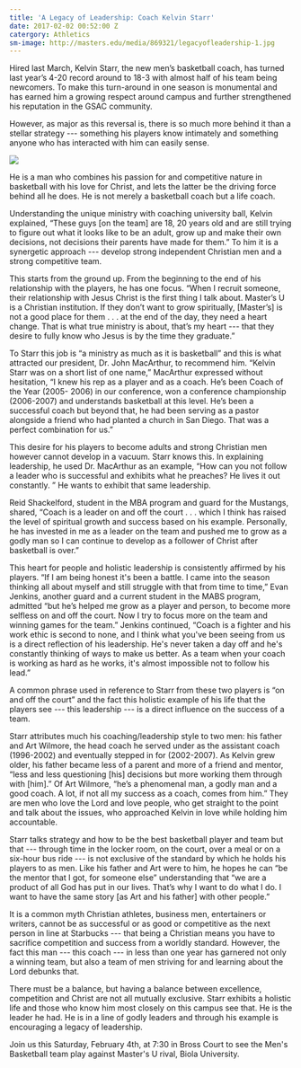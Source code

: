 ```yaml
---
title: 'A Legacy of Leadership: Coach Kelvin Starr'
date: 2017-02-02 00:52:00 Z
catergory: Athletics
sm-image: http://masters.edu/media/869321/legacyofleadership-1.jpg
---
```


Hired last March, Kelvin Starr, the new men’s basketball coach, has turned last year’s 4-20 record around to 18-3 with almost half of his team being newcomers. To make this turn-around in one season is monumental and has earned him a growing respect around campus and further strengthened his reputation in the GSAC community.

However, as major as this reversal is, there is so much more behind it than a stellar strategy --- something his players know intimately and something anyone who has interacted with him can easily sense.

![](http://masters.edu/media/869321/legacyofleadership-1.jpg?width=471&height=301)

He is a man who combines his passion for and competitive nature in basketball with his love for Christ, and lets the latter be the driving force behind all he does. He is not merely a basketball coach but a life coach.

Understanding the unique ministry with coaching university ball, Kelvin explained, “These guys \[on the team\] are 18, 20 years old and are still trying to figure out what it looks like to be an adult, grow up and make their own decisions, not decisions their parents have made for them.” To him it is a synergetic approach --- develop strong independent Christian men and a strong competitive team.

This starts from the ground up. From the beginning to the end of his relationship with the players, he has one focus. “When I recruit someone, their relationship with Jesus Christ is the first thing I talk about. Master’s U is a Christian institution. If they don’t want to grow spiritually, \[Master’s\] is not a good place for them . . . at the end of the day, they need a heart change. That is what true ministry is about, that’s my heart --- that they desire to fully know who Jesus is by the time they graduate.”

To Starr this job is “a ministry as much as it is basketball” and this is what attracted our president, Dr. John MacArthur, to recommend him. “Kelvin Starr was on a short list of one name,” MacArthur expressed without hesitation, “I knew his rep as a player and as a coach. He’s been Coach of the Year (2005- 2006) in our conference, won a conference championship (2006-2007) and understands basketball at this level. He’s been a successful coach but beyond that, he had been serving as a pastor alongside a friend who had planted a church in San Diego. That was a perfect combination for us.”

This desire for his players to become adults and strong Christian men however cannot develop in a vacuum. Starr knows this. In explaining leadership, he used Dr. MacArthur as an example, “How can you not follow a leader who is successful and exhibits what he preaches? He lives it out constantly. ” He wants to exhibit that same leadership.

Reid Shackelford, student in the MBA program and guard for the Mustangs, shared, “Coach is a leader on and off the court . . . which I think has raised the level of spiritual growth and success based on his example. Personally, he has invested in me as a leader on the team and pushed me to grow as a godly man so I can continue to develop as a follower of Christ after basketball is over.”

This heart for people and holistic leadership is consistently affirmed by his players. “If I am being honest it's been a battle. I came into the season thinking all about myself and still struggle with that from time to time,” Evan Jenkins, another guard and a current student in the MABS program, admitted “but he’s helped me grow as a player and person, to become more selfless on and off the court. Now I try to focus more on the team and winning games for the team.” Jenkins continued, “Coach is a fighter and his work ethic is second to none, and I think what you've been seeing from us is a direct reflection of his leadership. He's never taken a day off and he's constantly thinking of ways to make us better. As a team when your coach is working as hard as he works, it's almost impossible not to follow his lead.”

A common phrase used in reference to Starr from these two players is “on and off the court” and the fact this holistic example of his life that the players see --- this leadership --- is a direct influence on the success of a team.

Starr attributes much his coaching/leadership style to two men: his father and Art Wilmore, the head coach he served under as the assistant coach (1996-2002) and eventually stepped in for (2002-2007). As Kelvin grew older, his father became less of a parent and more of a friend and mentor, “less and less questioning \[his\] decisions but more working them through with \[him\].” Of Art Wilmore, “he’s a phenomenal man, a godly man and a good coach. A lot, if not all my success as a coach, comes from him.” They are men who love the Lord and love people, who get straight to the point and talk about the issues, who approached Kelvin in love while holding him accountable.

Starr talks strategy and how to be the best basketball player and team but that --- through time in the locker room, on the court, over a meal or on a six-hour bus ride --- is not exclusive of the standard by which he holds his players to as men. Like his father and Art were to him, he hopes he can “be the mentor that I got, for someone else” understanding that “we are a product of all God has put in our lives. That’s why I want to do what I do. I want to have the same story \[as Art and his father\] with other people.”

It is a common myth Christian athletes, business men, entertainers or writers, cannot be as successful or as good or competitive as the next person in line at Starbucks --- that being a Christian means you have to sacrifice competition and success from a worldly standard. However, the fact this man --- this coach --- in less than one year has garnered not only a winning team, but also a team of men striving for and learning about the Lord debunks that.

There must be a balance, but having a balance between excellence, competition and Christ are not all mutually exclusive. Starr exhibits a holistic life and those who know him most closely on this campus see that. He is the leader he had. He is in a line of godly leaders and through his example is encouraging a legacy of leadership.

Join us this Saturday, February 4th, at 7:30 in Bross Court to see the Men's Basketball team play against Master's U rival, Biola University.